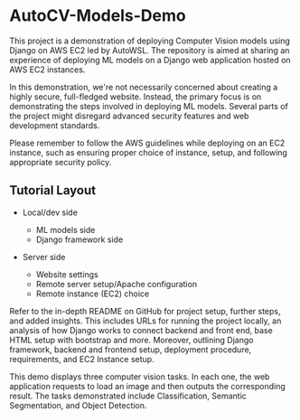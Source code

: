 
# AutoCV-Models-Demo

This project is a demonstration of deploying Computer Vision models using Django on AWS EC2 led by AutoWSL. The repository is aimed at sharing an experience of deploying ML models on a Django web application hosted on AWS EC2 instances.

In this demonstration, we're not necessarily concerned about creating a highly secure, full-fledged website. Instead, the primary focus is on demonstrating the steps involved in deploying ML models. Several parts of the project might disregard advanced security features and web development standards.

Please remember to follow the AWS guidelines while deploying on an EC2 instance, such as ensuring proper choice of instance, setup, and following appropriate security policy.

## Tutorial Layout

- Local/dev side
  - ML models side
  - Django framework side
  
- Server side
  - Website settings
  - Remote server setup/Apache configuration
  - Remote instance (EC2) choice


Refer to the in-depth README on GitHub for project setup, further steps, and added insights. This includes URLs for running the project locally, an analysis of how Django works to connect backend and front end, base HTML setup with bootstrap and more. Moreover, outlining Django framework, backend and frontend setup, deployment procedure, requirements, and EC2 Instance setup.

This demo displays three computer vision tasks. In each one, the web application requests to load an image and then outputs the corresponding result. The tasks demonstrated include Classification, Semantic Segmentation, and Object Detection.